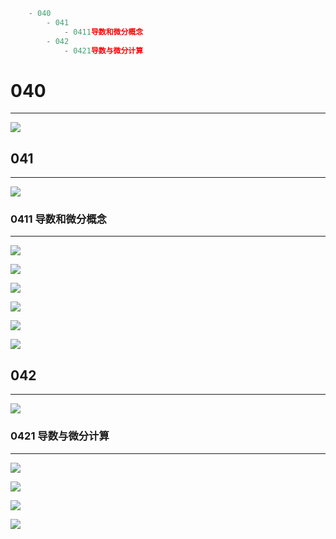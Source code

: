 ```javascript
	- 040
		- 041
			- 0411导数和微分概念
		- 042
			- 0421导数与微分计算
```

# 040

---

![](https://bu.dusays.com/2023/09/13/65012c160ae0e.png)

## 041

---

![](https://bu.dusays.com/2023/09/13/65012c1eb479a.png)

### 0411 导数和微分概念

---

![](https://bu.dusays.com/2023/09/13/65012c206e2f4.png)

![](https://bu.dusays.com/2023/09/13/65012c21d7c63.png)

![](https://bu.dusays.com/2023/09/13/65012c23bf937.png)

![](https://bu.dusays.com/2023/09/13/65012c2513ea8.png)

![](https://bu.dusays.com/2023/09/13/65012c2674061.png)

![](https://bu.dusays.com/2023/09/13/65012c2778d94.png)

## 042

---

![](https://bu.dusays.com/2023/09/13/65012c2900e8c.png)

### 0421 导数与微分计算

---

![](https://bu.dusays.com/2023/09/13/65012c2a7a2f6.png)

![](https://bu.dusays.com/2023/09/13/65012c2cb49ad.png)

![](https://bu.dusays.com/2023/09/13/65012c2de0b50.png)

![](https://bu.dusays.com/2023/09/13/65012c2f49d3f.png)
